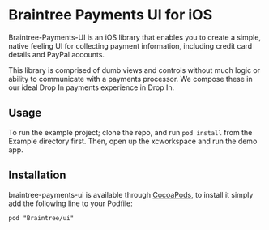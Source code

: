 # Braintree Payments UI for iOS

Braintree-Payments-UI is an iOS library that enables you to create a simple, native feeling UI for collecting payment information, including credit card details and PayPal accounts.

This library is comprised of dumb views and controls without much logic or ability to communicate with a payments processor. We compose these in our ideal Drop In payments experience in Drop In.

## Usage

To run the example project; clone the repo, and run `pod install` from the Example directory first. Then, open up the xcworkspace and run the demo app.

## Installation

braintree-payments-ui is available through [CocoaPods](http://cocoapods.org), to install
it simply add the following line to your Podfile:

    pod "Braintree/ui"
